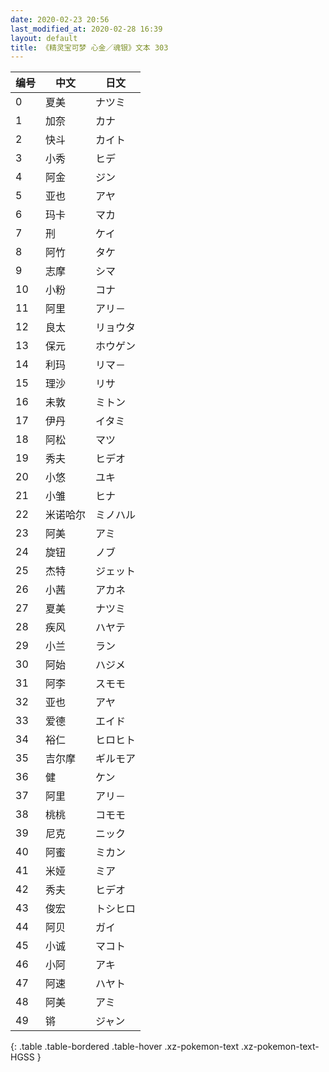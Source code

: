 ```yaml
---
date: 2020-02-23 20:56
last_modified_at: 2020-02-28 16:39
layout: default
title: 《精灵宝可梦 心金／魂银》文本 303
---
```

| 编号 | 中文 | 日文 |
| ---- | ---- | ---- |
| 0 | 夏美 | ナツミ |
| 1 | 加奈 | カナ |
| 2 | 快斗 | カイト |
| 3 | 小秀 | ヒデ |
| 4 | 阿金 | ジン |
| 5 | 亚也 | アヤ |
| 6 | 玛卡 | マカ |
| 7 | 刑 | ケイ |
| 8 | 阿竹 | タケ |
| 9 | 志摩 | シマ |
| 10 | 小粉 | コナ |
| 11 | 阿里 | アリ－ |
| 12 | 良太 | リョウタ |
| 13 | 保元 | ホウゲン |
| 14 | 利玛 | リマ－ |
| 15 | 理沙 | リサ |
| 16 | 未敦 | ミトン |
| 17 | 伊丹 | イタミ |
| 18 | 阿松 | マツ |
| 19 | 秀夫 | ヒデオ |
| 20 | 小悠 | ユキ |
| 21 | 小雏 | ヒナ |
| 22 | 米诺哈尔 | ミノハル |
| 23 | 阿美 | アミ |
| 24 | 旋钮 | ノブ |
| 25 | 杰特 | ジェット |
| 26 | 小茜 | アカネ |
| 27 | 夏美 | ナツミ |
| 28 | 疾风 | ハヤテ |
| 29 | 小兰 | ラン |
| 30 | 阿始 | ハジメ |
| 31 | 阿李 | スモモ |
| 32 | 亚也 | アヤ |
| 33 | 爱德 | エイド |
| 34 | 裕仁 | ヒロヒト |
| 35 | 吉尔摩 | ギルモア |
| 36 | 健 | ケン |
| 37 | 阿里 | アリ－ |
| 38 | 桃桃 | コモモ |
| 39 | 尼克 | ニック |
| 40 | 阿蜜 | ミカン |
| 41 | 米娅 | ミア |
| 42 | 秀夫 | ヒデオ |
| 43 | 俊宏 | トシヒロ |
| 44 | 阿贝 | ガイ |
| 45 | 小诚 | マコト |
| 46 | 小阿 | アキ |
| 47 | 阿速 | ハヤト |
| 48 | 阿美 | アミ |
| 49 | 锵 | ジャン |
{: .table .table-bordered .table-hover .xz-pokemon-text .xz-pokemon-text-HGSS }
